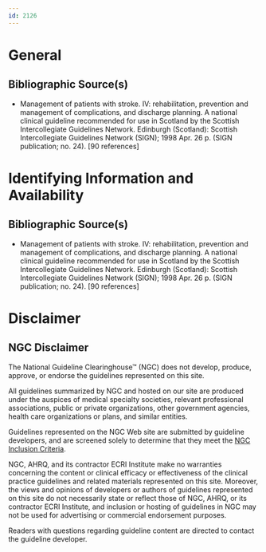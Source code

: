 ```yaml
---
id: 2126
---
```


# General

## Bibliographic Source(s)

- Management of patients with stroke. IV: rehabilitation, prevention and management of complications, and discharge planning. A national clinical guideline recommended for use in Scotland by the Scottish Intercollegiate Guidelines Network. Edinburgh (Scotland): Scottish Intercollegiate Guidelines Network (SIGN); 1998 Apr. 26 p. (SIGN publication; no. 24). [90 references]

# Identifying Information and Availability

## Bibliographic Source(s)

- Management of patients with stroke. IV: rehabilitation, prevention and management of complications, and discharge planning. A national clinical guideline recommended for use in Scotland by the Scottish Intercollegiate Guidelines Network. Edinburgh (Scotland): Scottish Intercollegiate Guidelines Network (SIGN); 1998 Apr. 26 p. (SIGN publication; no. 24). [90 references]

# Disclaimer

## NGC Disclaimer

The National Guideline Clearinghouse™ (NGC) does not develop, produce, approve, or endorse the guidelines represented on this site.

All guidelines summarized by NGC and hosted on our site are produced under the auspices of medical specialty societies, relevant professional associations, public or private organizations, other government agencies, health care organizations or plans, and similar entities.

Guidelines represented on the NGC Web site are submitted by guideline developers, and are screened solely to determine that they meet the [NGC Inclusion Criteria](/help-and-about/summaries/inclusion-criteria).

NGC, AHRQ, and its contractor ECRI Institute make no warranties concerning the content or clinical efficacy or effectiveness of the clinical practice guidelines and related materials represented on this site. Moreover, the views and opinions of developers or authors of guidelines represented on this site do not necessarily state or reflect those of NGC, AHRQ, or its contractor ECRI Institute, and inclusion or hosting of guidelines in NGC may not be used for advertising or commercial endorsement purposes.

Readers with questions regarding guideline content are directed to contact the guideline developer.

